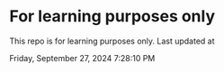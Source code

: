 # For learning purposes only
This repo is for learning purposes only.
Last updated at

Friday, September 27, 2024 7:28:10 PM


